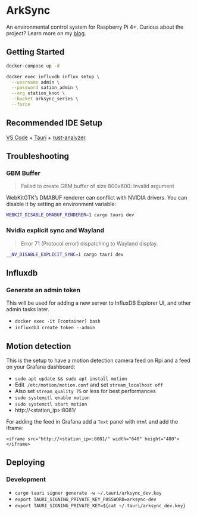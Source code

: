 # ArkSync

An environmental control system for Raspberry Pi 4+. Curious about the project? Learn more on my [blog](https://theredfi.sh/).

## Getting Started

```bash
docker-compose up -d

docker exec influxdb influx setup \
  --username admin \
  --password sation_admin \
  --org station_knot \
  --bucket arksync_series \
  --force
```

## Recommended IDE Setup

[VS Code](https://code.visualstudio.com/) + [Tauri](https://marketplace.visualstudio.com/items?itemName=tauri-apps.tauri-vscode) + [rust-analyzer](https://marketplace.visualstudio.com/items?itemName=rust-lang.rust-analyzer).

## Troubleshooting

### GBM Buffer

> Failed to create GBM buffer of size 800x600: Invalid argument

WebKitGTK’s DMABUF renderer can conflict with NVIDIA drivers. You can disable it by setting an environment variable:

```bash
WEBKIT_DISABLE_DMABUF_RENDERER=1 cargo tauri dev
```

### Nvidia explicit sync and Wayland

> Error 71 (Protocol error) dispatching to Wayland display.

```bash
__NV_DISABLE_EXPLICIT_SYNC=1 cargo tauri dev
```

## Influxdb

### Generate an admin token

This will be used for adding a new server to InfluxDB Explorer UI, and other
admin tasks later.

- `docker exec -it [container] bash`
- `influxdb3 create token --admin`

## Motion detection

This is the setup to have a motion detection camera feed on Rpi and a feed on
your Grafana dashboard:

- `sudo apt update && sudo apt install motion`
- Edit  `/etc/motion/motion.conf` and set `stream_localhost off`
- Also set `stream_quality 75` or less for best performances
- `sudo systemctl enable motion`
- `sudo systemctl start motion`
- http://<station_ip>:8081/

For adding the feed in Grafana add a `Text` panel with `Html` and add the iframe:

`<iframe src="http://<station_ip>:8081/" width="640" height="480"></iframe>`

## Deploying

### Development

- `cargo tauri signer generate -w ~/.tauri/arksync_dev.key`
- `export TAURI_SIGNING_PRIVATE_KEY_PASSWORD=arksync-dev`
- `export TAURI_SIGNING_PRIVATE_KEY=${cat ~/.tauri/arksync_dev.key}`
